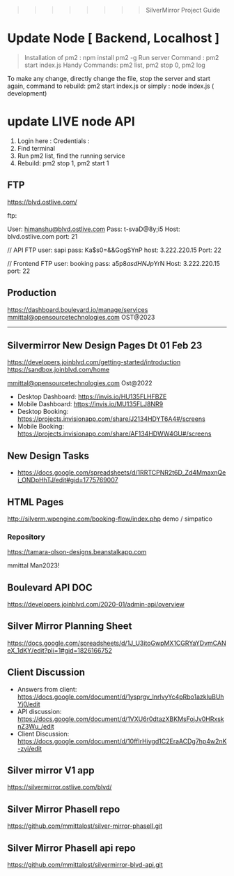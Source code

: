 >>>>>>>> SilverMirror Project Guide

# Update Node [ Backend, Localhost ]

> Installation of pm2 : npm install pm2 -g
> Run server Command : pm2 start index.js
> Handy Commands: pm2 list, pm2 stop 0, pm2 log

To make any change, directly change the file, stop the server and start again, command to rebuild: pm2 start index.js
or simply : node index.js ( development)

# update LIVE node API 
 1. Login here : 
  Credentials : 
 2. Find terminal 
 3. Run pm2 list, find the running service
 4. Rebuild: pm2 stop 1, pm2 start 1

## FTP
https://blvd.ostlive.com/

ftp:

User: himanshu@blvd.ostlive.com
Pass: t-svaD@8y;i5
Host: blvd.ostlive.com
port: 21

// API FTP
user: sapi
pass: Ka$s0=&&GogSYnP
host: 3.222.220.15
Port: 22

// Frontend FTP
user: booking
pass: a5p8$asdHNJp$YrN
Host: 3.222.220.15
port: 22

## Production 
https://dashboard.boulevard.io/manage/services
mmittal@opensourcetechnologies.com
OST@2023

--------------------------------------------------------------------------------

## Silvermirror New Design Pages Dt 01 Feb 23

https://developers.joinblvd.com/getting-started/introduction
https://sandbox.joinblvd.com/home

mmittal@opensourcetechnologies.com
Ost@2022



- Desktop Dashboard: https://invis.io/HU135FLHFBZE
- Mobile Dashboard: https://invis.io/MU135FLJ8NR9
- Desktop Booking: https://projects.invisionapp.com/share/J2134HDYT6A4#/screens
- Mobile Booking: https://projects.invisionapp.com/share/AF134HDWW4GU#/screens

## New Design Tasks
- https://docs.google.com/spreadsheets/d/1RRTCPNR2t6D_Zd4MmaxnQei_ONDpHhTJ/edit#gid=1775769007


## HTML Pages
http://silverm.wpengine.com/booking-flow/index.php
demo / simpatico

### Repository
https://tamara-olson-designs.beanstalkapp.com

mmittal
Man2023!

## Boulevard API DOC
https://developers.joinblvd.com/2020-01/admin-api/overview

## Silver Mirror Planning Sheet
https://docs.google.com/spreadsheets/d/1J_U3itoGwpMX1CGRYaYDvmCANeX_1dKY/edit?pli=1#gid=1826166752

## Client Discussion
- Answers from client: https://docs.google.com/document/d/1ysprgv_lnrIvyYc4pRbo1azkIuBUhYj0/edit
- API discussion: https://docs.google.com/document/d/1VXU6r0dtazXBKMsFojJv0HRxsknZ3Wu_/edit
- Client Discussion: https://docs.google.com/document/d/10ffIrHiygd1C2EraACDg7hp4w2nK-zyi/edit

## Silver mirror V1 app
https://silvermirror.ostlive.com/blvd/

## Silver Mirror PhaseII repo
https://github.com/mmittalost/silver-mirror-phaseII.git

## Silver Mirror PhaseII api repo
https://github.com/mmittalost/silvermirror-blvd-api.git